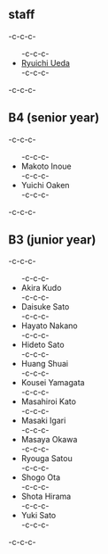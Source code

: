 <h2>staff</h2>-c-c-c-<ul>-c-c-c- 	<li id="ryuichiueda"><a href="http://lab.ueda.asia/?page_id=42">Ryuichi Ueda</a></li>-c-c-c-</ul>-c-c-c-<h2>B4 (senior year)</h2>-c-c-c-<ul>-c-c-c- 	<li>Makoto Inoue</li>-c-c-c- 	<li>Yuichi Oaken</li>-c-c-c-</ul>-c-c-c-<h2>B3 (junior year)</h2>-c-c-c-<ul><sort -k2,2>-c-c-c- 	<li>Akira Kudo</li>-c-c-c- 	<li>Daisuke Sato</li>-c-c-c- 	<li>Hayato Nakano</li>-c-c-c- 	<li>Hideto Sato</li>-c-c-c- 	<li>Huang Shuai</li>-c-c-c- 	<li>Kousei Yamagata</li>-c-c-c- 	<li>Masahiroi Kato</li>-c-c-c- 	<li>Masaki Igari</li>-c-c-c- 	<li>Masaya Okawa</li>-c-c-c- 	<li>Ryouga Satou</li>-c-c-c- 	<li>Shogo Ota</li>-c-c-c- 	<li>Shota Hirama</li>-c-c-c- 	<li>Yuki Sato</li>-c-c-c-</ul>-c-c-c-</ul>
